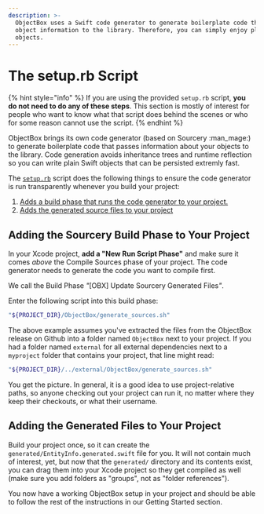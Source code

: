 ```yaml
---
description: >-
  ObjectBox uses a Swift code generator to generate boilerplate code that passes
  object information to the library. Therefore, you can simply enjoy plain Swift
  objects.
---
```


# The setup.rb Script

{% hint style="info" %}
If you are using the provided `setup.rb` script, **you do not need to do any of these steps**. This section is mostly of interest for people who want to know what that script does behind the scenes or who for some reason cannot use the script.
{% endhint %}

ObjectBox brings its own code generator (based on Sourcery :man\_mage:) to generate boilerplate code that passes information about your objects to the library. Code generation avoids inheritance trees and runtime reflection so you can write plain Swift objects that can be persisted extremly fast.

The [`setup.rb`](https://github.com/objectbox/objectbox-swift/blob/main/Source/ios-framework/cocoapod/setup.rb) script does the following things to ensure the code generator is run transparently whenever you build your project:

1. [Adds a build phase that runs the code generator to your project.](https://swift.objectbox.io/advanced/sourcery#adding-the-sourcery-build-phase-to-your-project)
2. [Adds the generated source files to your project](https://swift.objectbox.io/advanced/sourcery#adding-the-generated-files-to-your-project)

## Adding the Sourcery Build Phase to Your Project

In your Xcode project, **add a "New Run Script Phase"** and make sure it comes _above_ the Compile Sources phase of your project. The code generator needs to generate the code you want to compile first.

We call the Build Phase _"_\[OBX] Update Sourcery Generated File&#x73;_"_.&#x20;

Enter the following script into this build phase:

```bash
"${PROJECT_DIR}/ObjectBox/generate_sources.sh"
```

The above example assumes you've extracted the files from the ObjectBox release on Github into a folder named `ObjectBox` next to your project. If you had a folder named `external` for all external dependencies next to a `myproject` folder that contains your project, that line might read:

```bash
"${PROJECT_DIR}/../external/ObjectBox/generate_sources.sh"
```

You get the picture. In general, it is a good idea to use project-relative paths, so anyone checking out your project can run it, no matter where they keep their checkouts, or what their username.

## Adding the Generated Files to Your Project

Build your project once, so it can create the `generated/EntityInfo.generated.swift` file for you. It will not contain much of interest, yet, but now that the `generated/` directory and its contents exist, you can drag them into your Xcode project so they get compiled as well (make sure you add folders as "groups", not as "folder references").

You now have a working ObjectBox setup in your project and should be able to follow the rest of the instructions in our Getting Started section.
